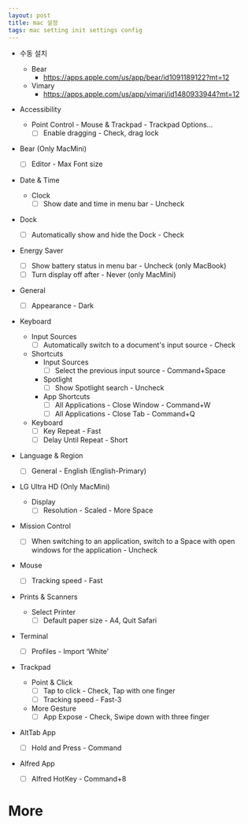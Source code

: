 ```yaml
---
layout: post
title: mac 설정
tags: mac setting init settings config
---
```


- 수동 설치
    - Bear
        - https://apps.apple.com/us/app/bear/id1091189122?mt=12
    - Vimary
        - https://apps.apple.com/us/app/vimari/id1480933944?mt=12

- Accessibility
    - Point Control - Mouse & Trackpad - Trackpad Options...
        - [ ]  Enable dragging - Check, drag lock
- Bear (Only MacMini)
    - [ ]  Editor - Max Font size
- Date & Time
    - Clock
        - [ ]  Show date and time in menu bar - Uncheck
- Dock
    - [ ]  Automatically show and hide the Dock - Check
- Energy Saver
    - [ ]  Show battery status in menu bar - Uncheck (only MacBook)
    - [ ]  Turn display off after - Never (only MacMini)
- General
    - [ ]  Appearance - Dark
- Keyboard
    - Input Sources
        - [ ]  Automatically switch to a document's input source - Check
    - Shortcuts
        - Input Sources
            - [ ]  Select the previous input source - Command+Space
        - Spotlight
            - [ ]  Show Spotlight search - Uncheck
        - App Shortcuts
            - [ ]  All Applications - Close Window - Command+W
            - [ ]  All Applications - Close Tab - Command+Q
    - Keyboard
        - [ ]  Key Repeat - Fast
        - [ ]  Delay Until Repeat - Short
- Language & Region
    - [ ]  General - English (English-Primary)
- LG Ultra HD (Only MacMini)
    - Display
        - [ ]  Resolution - Scaled - More Space
- Mission Control
    - [ ]  When switching to an application, switch to a Space with open windows for the application - Uncheck
- Mouse
    - [ ]  Tracking speed - Fast
- Prints & Scanners
    - Select Printer
        - [ ]  Default paper size - A4, Quit Safari
- Terminal
    - [ ]  Profiles - Import ‘White’
- Trackpad
    - Point & Click
        - [ ]  Tap to click - Check, Tap with one finger
        - [ ]  Tracking speed - Fast-3
    - More Gesture
        - [ ]  App Expose - Check, Swipe down with three finger
- AltTab App
    - [ ]  Hold and Press - Command
- Alfred App
    - [ ]  Alfred HotKey - Command+8
    
# More
